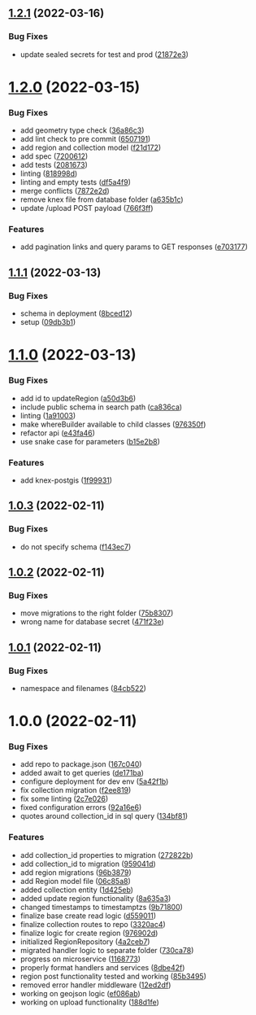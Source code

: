 ## [1.2.1](https://github.com/Greenstand/treetracker-regions-api/compare/v1.2.0...v1.2.1) (2022-03-16)


### Bug Fixes

* update sealed secrets for test and prod ([21872e3](https://github.com/Greenstand/treetracker-regions-api/commit/21872e3ed31a820c32daa3f7cfe322a9181b3dbc))

# [1.2.0](https://github.com/Greenstand/treetracker-regions-api/compare/v1.1.1...v1.2.0) (2022-03-15)


### Bug Fixes

* add geometry type check ([36a86c3](https://github.com/Greenstand/treetracker-regions-api/commit/36a86c32130836ee8469c1e9f774396856e525da))
* add lint check to pre commit ([6507191](https://github.com/Greenstand/treetracker-regions-api/commit/650719143dbf47bf3cbaa54603d519d10e4f453a))
* add region and collection model ([f21d172](https://github.com/Greenstand/treetracker-regions-api/commit/f21d172098edb2526d01dbaadd532f6a53ec66dd))
* add spec ([7200612](https://github.com/Greenstand/treetracker-regions-api/commit/7200612c711770649a83c82d8f383072c2bdcc80))
* add tests ([2081673](https://github.com/Greenstand/treetracker-regions-api/commit/20816732877c19656bbfe1642ee524d875304a5f))
* linting ([818998d](https://github.com/Greenstand/treetracker-regions-api/commit/818998dd11e9afd065bdbee7eaebf255452cde83))
* linting and empty tests ([df5a4f9](https://github.com/Greenstand/treetracker-regions-api/commit/df5a4f907f11a037da4cf741af78ef519c1941a6))
* merge conflicts ([7872e2d](https://github.com/Greenstand/treetracker-regions-api/commit/7872e2d27b8c3bd0fa003bf9cb832dc5d50c14e0))
* remove knex file from database folder ([a635b1c](https://github.com/Greenstand/treetracker-regions-api/commit/a635b1c18070d229d2f4653e29b5ab316ac48c29))
* update /upload POST payload ([766f3ff](https://github.com/Greenstand/treetracker-regions-api/commit/766f3ff2748286cb25b94c1dcd0f4959cb5dd1b4))


### Features

* add pagination links and query params to GET responses ([e703177](https://github.com/Greenstand/treetracker-regions-api/commit/e703177e18e40ad43cddba792c784a6dee479bfa))

## [1.1.1](https://github.com/Greenstand/treetracker-regions-api/compare/v1.1.0...v1.1.1) (2022-03-13)

### Bug Fixes

- schema in deployment ([8bced12](https://github.com/Greenstand/treetracker-regions-api/commit/8bced12b988f9e610146278b3c95106b9c9e66f4))
- setup ([09db3b1](https://github.com/Greenstand/treetracker-regions-api/commit/09db3b1fcbb8cd6297e112bc15ab7c7f7f785e0b))

# [1.1.0](https://github.com/Greenstand/treetracker-regions-api/compare/v1.0.3...v1.1.0) (2022-03-13)

### Bug Fixes

- add id to updateRegion ([a50d3b6](https://github.com/Greenstand/treetracker-regions-api/commit/a50d3b68be76472881e5d73be2eb84b07ed54282))
- include public schema in search path ([ca836ca](https://github.com/Greenstand/treetracker-regions-api/commit/ca836cad128cf369809ba8e8f2422abcc889b8fd))
- linting ([1a91003](https://github.com/Greenstand/treetracker-regions-api/commit/1a910033d5662331724961ff64cc486649fc254a))
- make whereBuilder available to child classes ([976350f](https://github.com/Greenstand/treetracker-regions-api/commit/976350f5f9d5a2bfbd40f319b6c6b145d4579599))
- refactor api ([e43fa46](https://github.com/Greenstand/treetracker-regions-api/commit/e43fa4680a7a07d415bfbf117c7c531815d8af54))
- use snake case for parameters ([b15e2b8](https://github.com/Greenstand/treetracker-regions-api/commit/b15e2b8b23f6da0be1f842f9e83b39d9f94bce8f))

### Features

- add knex-postgis ([1f99931](https://github.com/Greenstand/treetracker-regions-api/commit/1f9993137ba3cb10e2c117672efce428cd4e96d4))

## [1.0.3](https://github.com/Greenstand/treetracker-regions-api/compare/v1.0.2...v1.0.3) (2022-02-11)

### Bug Fixes

- do not specify schema ([f143ec7](https://github.com/Greenstand/treetracker-regions-api/commit/f143ec7cc013ac1542f273bb987685ec898e2554))

## [1.0.2](https://github.com/Greenstand/treetracker-regions-api/compare/v1.0.1...v1.0.2) (2022-02-11)

### Bug Fixes

- move migrations to the right folder ([75b8307](https://github.com/Greenstand/treetracker-regions-api/commit/75b8307107194a79f08144b481209b4fd1ac5b3b))
- wrong name for database secret ([471f23e](https://github.com/Greenstand/treetracker-regions-api/commit/471f23e633926e1854474e406a40103f1f81a35b))

## [1.0.1](https://github.com/Greenstand/treetracker-regions-api/compare/v1.0.0...v1.0.1) (2022-02-11)

### Bug Fixes

- namespace and filenames ([84cb522](https://github.com/Greenstand/treetracker-regions-api/commit/84cb52209b495bb1db62bcc298ca4db99ed27072))

# 1.0.0 (2022-02-11)

### Bug Fixes

- add repo to package.json ([167c040](https://github.com/Greenstand/treetracker-regions-api/commit/167c04055ce5ed3eaa47fb0f9a286590e8ab8f11))
- added await to get queries ([de171ba](https://github.com/Greenstand/treetracker-regions-api/commit/de171baffd5c3e2846c02134252c64f9c4209abe))
- configure deployment for dev env ([5a42f1b](https://github.com/Greenstand/treetracker-regions-api/commit/5a42f1bec23cef595ce454e6f9865b86338cbbaa))
- fix collection migration ([f2ee819](https://github.com/Greenstand/treetracker-regions-api/commit/f2ee819014f8dadb3fcc18e1fcc2791ce6df02d6))
- fix some linting ([2c7e026](https://github.com/Greenstand/treetracker-regions-api/commit/2c7e0268889b2800690f7660a72eaabec70eeab7))
- fixed configuration errors ([92a16e6](https://github.com/Greenstand/treetracker-regions-api/commit/92a16e6f310e268d952fa43b9ab186f93cf2cc3d))
- quotes around collection_id in sql query ([134bf81](https://github.com/Greenstand/treetracker-regions-api/commit/134bf81fda31d6f163578a2d2316c71ea5501483))

### Features

- add collection_id properties to migration ([272822b](https://github.com/Greenstand/treetracker-regions-api/commit/272822b85d12945a4a7c83762cbd853d9c720e3c))
- add collection_id to migration ([959041d](https://github.com/Greenstand/treetracker-regions-api/commit/959041d459cfeb9946ac44890291026fb7ac400d))
- add region migrations ([96b3879](https://github.com/Greenstand/treetracker-regions-api/commit/96b3879ba13239f051c3776cc5bb8cf7819821b8))
- add Region model file ([06c85a8](https://github.com/Greenstand/treetracker-regions-api/commit/06c85a86b76cf2635f41ecf127f93aace75fb20b))
- added collection entity ([1d425eb](https://github.com/Greenstand/treetracker-regions-api/commit/1d425ebf90a93586916b5f86e5272e240033f589))
- added update region functionality ([8a635a3](https://github.com/Greenstand/treetracker-regions-api/commit/8a635a3b58c4d7ded16896b6d27bd6abd613f3d3))
- changed timestamps to timestamptzs ([9b71800](https://github.com/Greenstand/treetracker-regions-api/commit/9b718002d81c1aabbb6a31f513c04989fcebca41))
- finalize base create read logic ([d559011](https://github.com/Greenstand/treetracker-regions-api/commit/d55901130e98c0621151d52169213ab1fdeeb0c0))
- finalize collection routes to repo ([3320ac4](https://github.com/Greenstand/treetracker-regions-api/commit/3320ac40902207ef5a488f47aedeb0fdd18942e2))
- finalize logic for create region ([976902d](https://github.com/Greenstand/treetracker-regions-api/commit/976902d852c61305a6711046f6be26d445a7f815))
- initialized RegionRepository ([4a2ceb7](https://github.com/Greenstand/treetracker-regions-api/commit/4a2ceb712d6ff0ab8e37cf1810295ded9d5d2b6c))
- migrated handler logic to separate folder ([730ca78](https://github.com/Greenstand/treetracker-regions-api/commit/730ca789c4bc1ecc41240232f75d44ad7d16effb))
- progress on microservice ([1168773](https://github.com/Greenstand/treetracker-regions-api/commit/11687735b6f5ac001e97049220fd93849ba73ede))
- properly format handlers and services ([8dbe42f](https://github.com/Greenstand/treetracker-regions-api/commit/8dbe42f41a22c8a9d8ef1408ce58a10ecb3e15ca))
- region post functionality tested and working ([85b3495](https://github.com/Greenstand/treetracker-regions-api/commit/85b34955effe473e2e15e9d846582a942f00d895))
- removed error handler middleware ([12ed2df](https://github.com/Greenstand/treetracker-regions-api/commit/12ed2df2a11df602fd7cbdfe6b17c1d5e9760af7))
- working on geojson logic ([ef086ab](https://github.com/Greenstand/treetracker-regions-api/commit/ef086abd4de0258b361f559ff901d2a1a3dc224c))
- working on upload functionality ([188d1fe](https://github.com/Greenstand/treetracker-regions-api/commit/188d1fec9b61c10be888576cd4c35700b1e5ec1b))
